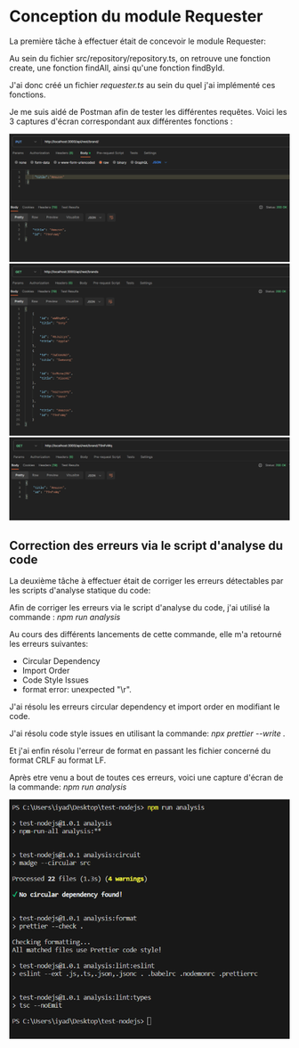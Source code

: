 # Conception du module Requester

La première tâche à effectuer était de concevoir le module Requester:

Au sein du fichier src/repository/repository.ts, on retrouve une fonction create, une fonction findAll, ainsi qu'une fonction findById.

J'ai donc créé un fichier *requester.ts* au sein du quel j'ai implémenté ces fonctions.

Je me suis aidé de Postman afin de tester les différentes requêtes. Voici les 3 captures d'écran correspondant aux différentes fonctions  :


<img src="images/create.PNG">

<img src="images/getAll.PNG">

<img src="images/getById.PNG">


## Correction des erreurs via le script d'analyse du code

La deuxième tâche à effectuer était de corriger les erreurs détectables par les scripts d'analyse statique du code:

Afin de corriger les erreurs via le script d'analyse du code, j'ai utilisé la commande : *npm run analysis*

Au cours des différents lancements de cette commande, elle m'a retourné les erreurs suivantes: 

* Circular Dependency 
* Import Order 
* Code Style Issues
* format error: unexpected "\r".

J'ai résolu les erreurs circular dependency et import order en modifiant le code.

J'ai résolu code style issues en utilisant la commande:  *npx prettier --write .*

Et j'ai enfin résolu l'erreur de format en passant les fichier concerné du format CRLF au format LF.

Après etre venu a bout de toutes ces erreurs, voici une capture d'écran de la commande: *npm run analysis*

<img src="images/analysis.PNG">